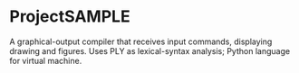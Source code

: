 ProjectSAMPLE
=============

A graphical-output compiler that receives input commands, displaying drawing and figures. Uses PLY as lexical-syntax analysis; Python language for virtual machine.
